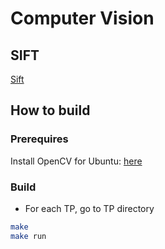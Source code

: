 # Computer Vision

## SIFT

[Sift](http://aishack.in/tutorials/sift-scale-invariant-feature-transform-keypoints/)

## How to build
### Prerequires
Install OpenCV for Ubuntu: [here](https://github.com/jayrambhia/Install-OpenCV)

### Build
- For each TP, go to TP directory

```bash
make
make run
```

